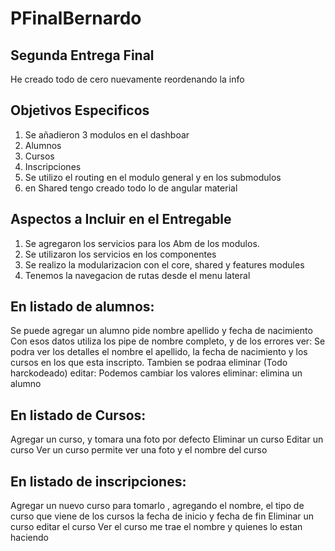 # PFinalBernardo

## Segunda Entrega Final

He creado todo de cero nuevamente reordenando la info

## Objetivos Especificos
1. Se añadieron 3 modulos en el dashboar
  1. Alumnos
  2. Cursos
  3. Inscripciones
2. Se utilizo el routing en el modulo general y en los submodulos
3. en Shared tengo creado todo lo de angular material

## Aspectos a Incluir en el Entregable
1. Se agregaron los servicios para los Abm de los modulos.
2. Se utilizaron los servicios en los componentes
3. Se realizo la modularizacion con el core, shared y features modules
4. Tenemos la navegacion de rutas desde el menu lateral

## En listado de alumnos:
  Se puede agregar un alumno pide nombre apellido y fecha de nacimiento
  Con esos datos utiliza los pipe de nombre completo, y de los errores
  ver: Se podra ver los detalles el nombre el apellido, la fecha de nacimiento y los cursos en los que esta inscripto. Tambien se podraa eliminar (Todo harckodeado)
  editar: Podemos cambiar los valores
  eliminar: elimina un alumno
## En listado de Cursos:
  Agregar un curso, y tomara una foto por defecto
  Eliminar un curso
  Editar un curso
  Ver un curso permite ver una foto y el nombre del curso
## En listado de inscripciones:
  Agregar un nuevo curso para tomarlo , agregando el nombre, el tipo de curso que viene de los cursos
  la fecha de inicio y fecha de fin
  Eliminar un curso
  editar el curso
  Ver el curso me trae el nombre y quienes lo estan haciendo
  



